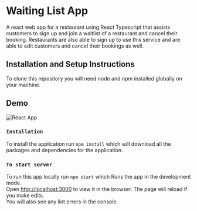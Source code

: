 # Waiting List App

A react web app for a restaurant using React Typescript that assists customers to sign up and join a waitlist of a restaurant and cancel their booking. Restaurants are also able to sign up to use this service and are able to edit customers and cancel their bookings as well.

## Installation and Setup Instructions

To clone this repository you will need node and npm installed globally on your machine.

## Demo

![React App](https://user-images.githubusercontent.com/60042716/113023794-06112780-9154-11eb-8112-8733822a1843.gif)

### `Installation`

To install the application run `npm install` which will download all the packages and dependencies for the application.

### `To start server` 

To run this app locally run `npm start` which Runs the app in the development mode.\
Open [http://localhost:3000](http://localhost:3000) to view it in the browser.
The page will reload if you make edits.\
You will also see any lint errors in the console.









